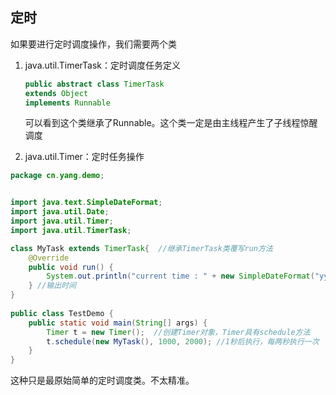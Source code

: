 ## 定时

如果要进行定时调度操作，我们需要两个类

1. java.util.TimerTask：定时调度任务定义

   ```java
   public abstract class TimerTask
   extends Object
   implements Runnable
   ```

   可以看到这个类继承了Runnable。这个类一定是由主线程产生了子线程惊醒调度

2. java.util.Timer：定时任务操作

```java
package cn.yang.demo;


import java.text.SimpleDateFormat;
import java.util.Date;
import java.util.Timer;
import java.util.TimerTask;

class MyTask extends TimerTask{  //继承TimerTask类覆写run方法
	@Override
	public void run() {
		System.out.println("current time : " + new SimpleDateFormat("yyyy-MM-dd HH:mm:ss.SSS").format(new Date()) );
	} //输出时间
}
 
public class TestDemo {
	public static void main(String[] args) {
		Timer t = new Timer();  //创建Timer对象，Timer具有schedule方法
		t.schedule(new MyTask(), 1000, 2000); //1秒后执行，每两秒执行一次
	}
}

```

这种只是最原始简单的定时调度类。不太精准。
